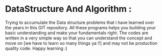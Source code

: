 DataStructure And Algorithm :
=============================

Trying to accumulate the Data structure problems that i have learned over the years in this GIT repository. All these programs helps you building your basic understanding and make your fundamentals right. The codes are written in a very simple way so that you can understand the concept and move on [we have to learn so many things ya !!] and may not be production quality code. Happy learning :)
